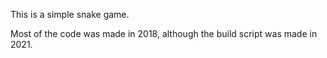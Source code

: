 
This is a simple snake game.  

Most of the code was made in 2018, although the build script was made in 2021.

